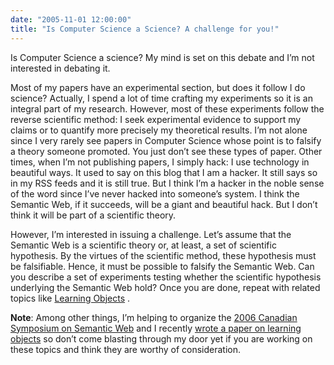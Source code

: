 ```yaml
---
date: "2005-11-01 12:00:00"
title: "Is Computer Science a Science? A challenge for you!"
---
```




Is Computer Science a science? My mind is set on this debate and I&rsquo;m not interested in debating it.

Most of my papers have an experimental section, but does it follow I do science? Actually, I spend a lot of time crafting my experiments so it is an integral part of my research. However, most of these experiments follow the reverse scientific method: I seek experimental evidence to support my claims or to quantify more precisely my theoretical results. I&rsquo;m not alone since I very rarely see papers in Computer Science whose point is to falsify a theory someone promoted. You just don&rsquo;t see these types of paper. Other times, when I&rsquo;m not publishing papers, I simply hack: I use technology in beautiful ways. It used to say on this blog that I am a hacker. It still says so in my RSS feeds and it is still true. But I think I&rsquo;m a hacker in the noble sense of the word since I&rsquo;ve never hacked into someone&rsquo;s system. I think the Semantic Web, if it succeeds, will be a giant and beautiful hack. But I don&rsquo;t think it will be part of a scientific theory.

 However, I&rsquo;m interested in issuing a challenge. Let&rsquo;s assume that the Semantic Web is a scientific theory or, at least, a set of scientific hypothesis. By the virtues of the scientific method, these hypothesis must be falsifiable. Hence, it must be possible to falsify the Semantic Web. Can you describe a set of experiments testing whether the scientific hypothesis underlying the Semantic Web hold? Once you are done, repeat with related topics like [Learning Objects](https://en.wikipedia.org/wiki/Learning_object) .

__Note__: Among other things, I&rsquo;m helping to organize the [2006 Canadian Symposium on Semantic Web](http://www.ift.ulaval.ca/~kone/SWIG06/) and I recently [wrote a paper on learning objects](http://www.daniel-lemire.com/fr/abstracts/ITSE2005.html) so don&rsquo;t come blasting through my door yet if you are working on these topics and think they are worthy of consideration.
